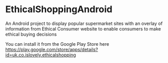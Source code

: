 # EthicalShoppingAndroid
An Android project to display popular supermarket sites with an overlay of information from Ethical Consumer website to enable consumers to make ethical buying decisions

You can install it from the Google Play Store here https://play.google.com/store/apps/details?id=uk.co.islovely.ethicalshopping

